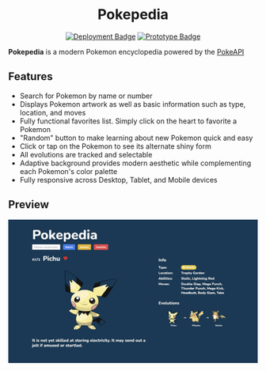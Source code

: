 <h1 align="center">Pokepedia</h1>

<p align="center">
<a href="https://pokepedia.vercel.app/" target="_blank"><img src="https://img.shields.io/badge/Deployment-Live-Green?logo=googlechrome&logoColor=lightgray" alt="Deployment Badge" /></a>
<a href="https://www.figma.com/file/1EvaqYRohtD3nCQLRjv4ks/Pokepedia?type=design&node-id=0%3A1&mode=design&t=rVSGszuvoKNmCrYB-1" target="_blank"><img src="https://img.shields.io/badge/Prototype-Public-Green?logo=figma&logoColor=lightgray" alt="Prototype Badge" /></a>
</p>

**Pokepedia** is a modern Pokemon encyclopedia powered by the <a href="https://pokeapi.co/" target="_blank">PokeAPI</a>

## Features

- Search for Pokemon by name or number
- Displays Pokemon artwork as well as basic information such as type, location, and moves
- Fully functional favorites list. Simply click on the heart to favorite a Pokemon
- "Random" button to make learning about new Pokemon quick and easy
- Click or tap on the Pokemon to see its alternate shiny form
- All evolutions are tracked and selectable
- Adaptive background provides modern aesthetic while complementing each Pokemon's color palette
- Fully responsive across Desktop, Tablet, and Mobile devices

## Preview

<img src="./preview/preview.jpg" alt="Desktop preview" />
